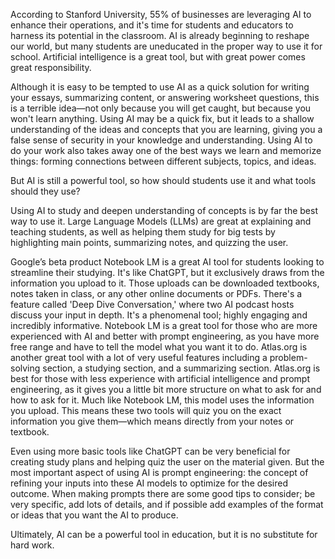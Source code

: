 ﻿According to Stanford University, 55% of businesses are leveraging AI to enhance their operations, and it's time for students and educators to harness its potential in the classroom. AI is already beginning to reshape our world, but many students are uneducated in the proper way to use it for school. Artificial intelligence is a great tool, but with great power comes great responsibility.  
  
  
Although it is easy to be tempted to use AI as a quick solution for writing your essays, summarizing content, or answering worksheet questions, this is a terrible idea—not only because you will get caught, but because you won't learn anything. Using AI may be a quick fix, but it leads to a shallow understanding of the ideas and concepts that you are learning, giving you a false sense of security in your knowledge and understanding. Using AI to do your work also takes away one of the best ways we learn and memorize things: forming connections between different subjects, topics, and ideas.  
   
  
But AI is still a powerful tool, so how should students use it and what tools should they use?  
  
  
Using AI to study and deepen understanding of concepts is by far the best way to use it. Large Language Models (LLMs) are great at explaining and teaching students, as well as helping them study for big tests by highlighting main points, summarizing notes, and quizzing the user.  
   
  
Google’s beta product Notebook LM is a great AI tool for students looking to streamline their studying. It's like ChatGPT, but it exclusively draws from the information you upload to it. Those uploads can be downloaded textbooks, notes taken in class, or any other online documents or PDFs. There's a feature called 'Deep Dive Conversation,' where two AI podcast hosts discuss your input in depth. It's a phenomenal tool; highly engaging and incredibly informative. Notebook LM is a great tool for those who are more experienced with AI and better with prompt engineering, as you have more free range and have to tell the model what you want it to do. Atlas.org is another great tool with a lot of very useful features including a problem-solving section, a studying section, and a summarizing section. Atlas.org is best for those with less experience with artificial intelligence and prompt engineering, as it gives you a little bit more structure on what to ask for and how to ask for it. Much like Notebook LM, this model uses the information you upload. This means these two tools will quiz you on the exact information you give them—which means directly from your notes or textbook.  
  
  
Even using more basic tools like ChatGPT can be very beneficial for creating study plans and helping quiz the user on the material given.
But the most important aspect of using AI is prompt engineering: the concept of refining your inputs into these AI models to optimize for the desired outcome. When making prompts there are some good tips to consider; be very specific, add lots of details, and if possible add examples of the format or ideas that you want the AI to produce.  
  
  
Ultimately, AI can be a powerful tool in education, but it is no substitute for hard work.








